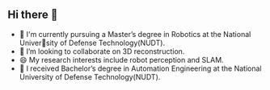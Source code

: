 ## Hi there 👋
- 🌱 I'm currently pursuing a Master’s degree in Robotics at the National University of Defense Technology(NUDT).
- 👯 I’m looking to collaborate on 3D reconstruction.
- 😄 My research interests include robot perception and SLAM.
- 🔭 I received Bachelor’s degree in Automation Engineering at the National University of Defense Technology(NUDT). 

<!--
**Yufei-Liu-Dev/Yufei-Liu-Dev** is a ✨ _special_ ✨ repository because its `README.md` (this file) appears on your GitHub profile.

Here are some ideas to get you started:

- 🔭 I’m currently working on ...
- 🌱 I’m currently learning ...
 ...
- 🤔 I’m looking for help with ...
- 💬 Ask me about ...
- 📫 How to reach me: ...
- 😄 Pronouns: ...
- ⚡ Fun fact: ...
-->
